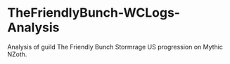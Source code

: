 # TheFriendlyBunch-WCLogs-Analysis
Analysis of guild The Friendly Bunch Stormrage US progression on Mythic NZoth.

